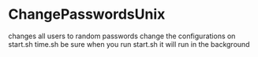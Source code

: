# ChangePasswordsUnix
changes all users to random passwords
change the configurations on start.sh
time.sh <time in seconds> <password length in chars>
be sure when you run start.sh it will run in the background
